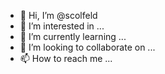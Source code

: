 - 👋 Hi, I’m @scolfeld
- 👀 I’m interested in ...
- 🌱 I’m currently learning ...
- 💞️ I’m looking to collaborate on ...
- 📫 How to reach me ...

<!---
scolfeld/scolfeld is a ✨ special ✨ repository because its `README.md` (this file) appears on your GitHub profile.
You can click the Preview link to take a look at your changes.
--->
